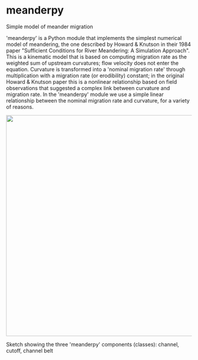 # meanderpy
Simple model of meander migration

'meanderpy' is a Python module that implements the simplest numerical model of meandering, the one described by Howard & Knutson in their 1984 paper "Sufficient Conditions for River Meandering: A Simulation Approach". This is a kinematic model that is based on computing migration rate as the weighted sum of upstream curvatures; flow velocity does not enter the equation. Curvature is transformed into a 'nominal migration rate' through multiplication with a migration rate (or erodibility) constant; in the original Howard & Knutson paper this is a nonlinear relationship based on field observations that suggested a complex link between curvature and migration rate. In the 'meanderpy' module we use a simple linear relationship between the nominal migration rate and curvature, for a variety of reasons.

<img src="https://github.com/zsylvester/meanderpy/blob/master/meanderpy_sketch.png" width="600">

Sketch showing the three 'meanderpy' components (classes): channel, cutoff, channel belt
